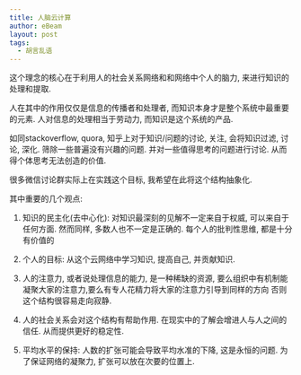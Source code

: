 ```yaml
---
title: 人脑云计算
author: eBeam
layout: post
tags:
  - 胡言乱语
---
```


这个理念的核心在于利用人的社会关系网络和和网络中个人的脑力, 来进行知识的处理和提取.

人在其中的作用仅仅是信息的传播者和处理者, 而知识本身才是整个系统中最重要的元素.
人对信息的处理相当于劳动力, 而知识是这个系统的产品.

如同stackoverflow, quora, 知乎上对于知识/问题的讨论, 关注, 会将知识过滤, 讨论, 深化.
筛除一些普遍没有兴趣的问题. 并对一些值得思考的问题进行讨论. 从而得个体思考无法创造的价值.

很多微信讨论群实际上在实践这个目标, 我希望在此将这个结构抽象化.

其中重要的几个观点:

1. 知识的民主化(去中心化): 对知识最深刻的见解不一定来自于权威, 可以来自于任何方面.
然而同样, 多数人也不一定是正确的. 每个人的批判性思维, 都是十分有价值的

2. 个人的目标: 从这个云网络中学习知识,  提高自己, 并贡献知识.

3. 人的注意力, 或者说处理信息的能力, 是一种稀缺的资源, 要么组织中有机制能凝聚大家的注意力,要么有专人花精力将大家的注意力引导到同样的方向 否则这个结构很容易走向寂静.

4. 人的社会关系会对这个结构有帮助作用. 在现实中的了解会增进人与人之间的信任. 从而提供更好的稳定性.

5. 平均水平的保持: 人数的扩张可能会导致平均水准的下降, 这是永恒的问题. 为了保证网络的凝聚力, 扩张可以放在次要的位置上.

